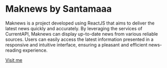 # Maknews by Santamaaa

Maknews is a project developed using ReactJS that aims to deliver the latest news quickly and accurately. By leveraging the services of CurrentAPI, Maknews can display up-to-date news from various reliable sources. Users can easily access the latest information presented in a responsive and intuitive interface, ensuring a pleasant and efficient news-reading experience.

[Visit me](https://santamaaa.github.io/maknews/)